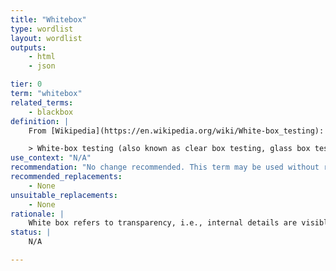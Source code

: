 ```yaml
---
title: "Whitebox"
type: wordlist
layout: wordlist
outputs:
    - html
    - json

tier: 0
term: "whitebox"
related_terms:
    - blackbox
definition: |
    From [Wikipedia](https://en.wikipedia.org/wiki/White-box_testing):

    > White-box testing (also known as clear box testing, glass box testing, transparent box testing, and structural testing) is a method of software testing that tests internal structures or workings of an application, as opposed to its functionality (i.e. black-box testing).
use_context: "N/A"
recommendation: "No change recommended. This term may be used without restriction."
recommended_replacements:
    - None
unsuitable_replacements:
    - None
rationale: |
    White box refers to transparency, i.e., internal details are visible to the tester. This term is not based on a good/bad binary where white is represented as good or black is represented as bad and so does not promote racial bias.
status: |
    N/A

---
```

